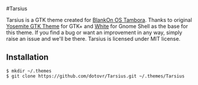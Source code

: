 #Tarsius

Tarsius is a GTK theme created for [BlankOn OS Tambora](http://www.blankonlinux.or.id/). Thanks to original [Yosemite GTK Theme](http://kxmylo.deviantart.com/art/Yosemite-GTK-3-14-3-16-Theme-575639716) for GTK+ and [White](http://gnome-look.org/content/show.php/White?content=173840) for Gnome Shell as the base for this theme.
If you find a bug or want an improvement in any way, simply raise an issue and we'll be there. Tarsius is licensed under MIT license.

## Installation

```
$ mkdir ~/.themes
$ git clone https://github.com/dotovr/Tarsius.git ~/.themes/Tarsius
```
